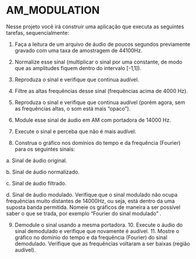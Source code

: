 # AM_MODULATION
Nesse projeto você irá construir uma aplicação que executa as seguintes tarefas, sequencialmente: 

1. Faça a leitura de um arquivo de áudio de poucos segundos previamente gravado com uma taxa de amostragem de 44100Hz. 

2. Normalize esse sinal (multiplicar o sinal por uma constante, de modo que as amplitudes fiquem dentro do intervalo [-1,1]). 

3. Reproduza o sinal e verifique que continua audível. 

4. Filtre as altas frequências desse sinal (frequências acima de 4000 Hz). 

5. Reproduza o sinal e verifique que continua audível (porém agora, sem as frequências altas, o som está mais “opaco”).

6. Module esse sinal de áudio em AM com portadora de 14000 Hz. 

7. Execute o sinal e perceba que não é mais audível. 

8. Construa o gráfico nos domínios do tempo e da frequência (Fourier) para os seguintes sinais: 

a. Sinal de áudio original. 

b. Sinal de áudio normalizado. 

c. Sinal de áudio filtrado. 

d. Sinal de áudio modulado. Verifique que o sinal modulado não ocupa frequências muito distantes de 14000Hz, ou seja, está dentro da uma suposta banda permitida. Nomeie os gráficos de maneira a ser possível saber o que se trada, por exemplo “Fourier do sinal modulado” .

9. Demodule o sinal usando a mesma portadora. 10. Execute o áudio do sinal demodulado e verifique que novamente é audível. 11. Mostre o gráfico no domínio do tempo e da frequência (Fourier) do sinal demodulado. Verifique que as frequências voltaram a ser baixas (região audível).
